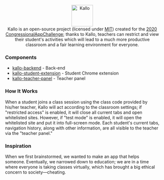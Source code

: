<p align="center">
  <img src="https://raw.githubusercontent.com/kallo-project/about/main/logo.svg" alt="Kallo" height="70" />
  <br />
  Kallo is an open-source project (licensed under <a href="https://opensource.org/licenses/MIT">MIT</a>) created for the <a href="https://www.congressionalappchallenge.us/">2020 CongressionalAppChallenge</a>; thanks to Kallo, teachers can restrict and view their student's activities
  which will lead to a much more productive classroom and a fair learning environment for everyone.
</p>

### Components
- [kallo-backend](https://github.com/kallo-project/kallo-backend) - Back-end
- [kallo-student-extension](https://github.com/kallo-project/kallo-student-extension) - Student Chrome extension
- [kallo-teacher-panel](https://github.com/kallo-project/kallo-teacher-panel) - Teacher panel

### How It Works
When a student joins a class session using the class code provided by his/her teacher, Kallo will act according to the classroom settings; if "restricted access" is enabled, it will close all current tabs and open whitelisted sites. However, if "test mode" is enabled, it will open the whitelisted site and put it into full-screen mode. Each student's current tabs, navigation history, along with other information, are all visible to the teacher via the "teacher panel."

### Inspiration
When we first brainstormed, we wanted to make an app that helps someone. Eventually, we narrowed down to education; we are in a time where everyone is taking classes virtually, which has brought a big ethical concern to society—cheating.
